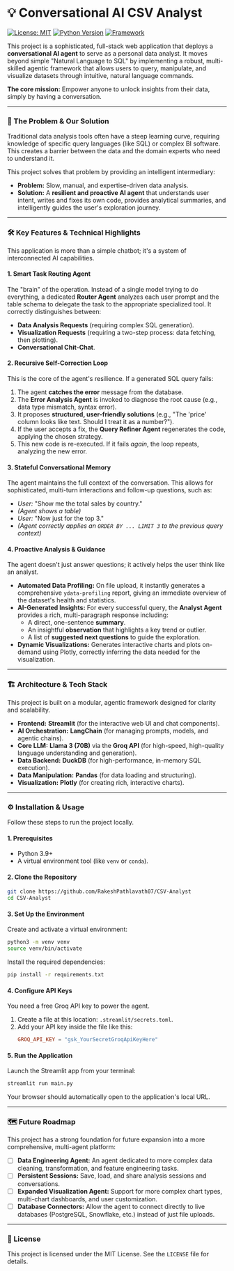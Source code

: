 
# 💡 Conversational AI CSV Analyst

[![License: MIT](https://img.shields.io/badge/License-MIT-yellow.svg)](https://opensource.org/licenses/MIT)
[![Python Version](https://img.shields.io/badge/Python-3.9+-blue.svg)](https://www.python.org/downloads/)
[![Framework](https://img.shields.io/badge/Framework-Streamlit-red.svg)](https://streamlit.io)

This project is a sophisticated, full-stack web application that deploys a **conversational AI agent** to serve as a personal data analyst. It moves beyond simple "Natural Language to SQL" by implementing a robust, multi-skilled agentic framework that allows users to query, manipulate, and visualize datasets through intuitive, natural language commands.

**The core mission:** Empower anyone to unlock insights from their data, simply by having a conversation.

---


### 🚀 The Problem & Our Solution

Traditional data analysis tools often have a steep learning curve, requiring knowledge of specific query languages (like SQL) or complex BI software. This creates a barrier between the data and the domain experts who need to understand it.

This project solves that problem by providing an intelligent intermediary:
*   **Problem:** Slow, manual, and expertise-driven data analysis.
*   **Solution:** A **resilient and proactive AI agent** that understands user intent, writes and fixes its own code, provides analytical summaries, and intelligently guides the user's exploration journey.

---

### 🛠️ Key Features & Technical Highlights

This application is more than a simple chatbot; it's a system of interconnected AI capabilities.

#### 1. **Smart Task Routing Agent**
The "brain" of the operation. Instead of a single model trying to do everything, a dedicated **Router Agent** analyzes each user prompt and the table schema to delegate the task to the appropriate specialized tool. It correctly distinguishes between:
*   **Data Analysis Requests** (requiring complex SQL generation).
*   **Visualization Requests** (requiring a two-step process: data fetching, then plotting).
*   **Conversational Chit-Chat**.

#### 2. **Recursive Self-Correction Loop**
This is the core of the agent's resilience. If a generated SQL query fails:
1.  The agent **catches the error** message from the database.
2.  The **Error Analysis Agent** is invoked to diagnose the root cause (e.g., data type mismatch, syntax error).
3.  It proposes **structured, user-friendly solutions** (e.g., "The 'price' column looks like text. Should I treat it as a number?").
4.  If the user accepts a fix, the **Query Refiner Agent** regenerates the code, applying the chosen strategy.
5.  This new code is re-executed. If it fails *again*, the loop repeats, analyzing the new error.

#### 3. **Stateful Conversational Memory**
The agent maintains the full context of the conversation. This allows for sophisticated, multi-turn interactions and follow-up questions, such as:
*   *User:* "Show me the total sales by country."
*   *(Agent shows a table)*
*   *User:* "Now just for the top 3."
*   *(Agent correctly applies an `ORDER BY ... LIMIT 3` to the previous query context)*

#### 4. **Proactive Analysis & Guidance**
The agent doesn't just answer questions; it actively helps the user think like an analyst.
*   **Automated Data Profiling:** On file upload, it instantly generates a comprehensive `ydata-profiling` report, giving an immediate overview of the dataset's health and statistics.
*   **AI-Generated Insights:** For every successful query, the **Analyst Agent** provides a rich, multi-paragraph response including:
    *   A direct, one-sentence **summary**.
    *   An insightful **observation** that highlights a key trend or outlier.
    *   A list of **suggested next questions** to guide the exploration.
*   **Dynamic Visualizations:** Generates interactive charts and plots on-demand using Plotly, correctly inferring the data needed for the visualization.

---

### 🏗️ Architecture & Tech Stack

This project is built on a modular, agentic framework designed for clarity and scalability.

*   **Frontend:** **Streamlit** (for the interactive web UI and chat components).
*   **AI Orchestration:** **LangChain** (for managing prompts, models, and agentic chains).
*   **Core LLM:** **Llama 3 (70B)** via the **Groq API** (for high-speed, high-quality language understanding and generation).
*   **Data Backend:** **DuckDB** (for high-performance, in-memory SQL execution).
*   **Data Manipulation:** **Pandas** (for data loading and structuring).
*   **Visualization:** **Plotly** (for creating rich, interactive charts).

---

### ⚙️ Installation & Usage

Follow these steps to run the project locally.

#### **1. Prerequisites**
*   Python 3.9+
*   A virtual environment tool (like `venv` or `conda`).

#### **2. Clone the Repository**
```bash
git clone https://github.com/RakeshPathlavath07/CSV-Analyst
cd CSV-Analyst
```

#### **3. Set Up the Environment**
Create and activate a virtual environment:
```bash
python3 -m venv venv
source venv/bin/activate
```
Install the required dependencies:
```bash
pip install -r requirements.txt
```

#### **4. Configure API Keys**
You need a free Groq API key to power the agent.
1.  Create a file at this location: `.streamlit/secrets.toml`.
2.  Add your API key inside the file like this:
    ```toml
    GROQ_API_KEY = "gsk_YourSecretGroqApiKeyHere"
    ```

#### **5. Run the Application**
Launch the Streamlit app from your terminal:
```bash
streamlit run main.py
```
Your browser should automatically open to the application's local URL.

---

### 🗺️ Future Roadmap

This project has a strong foundation for future expansion into a more comprehensive, multi-agent platform:
*   [ ] **Data Engineering Agent:** An agent dedicated to more complex data cleaning, transformation, and feature engineering tasks.
*   [ ] **Persistent Sessions:** Save, load, and share analysis sessions and conversations.
*   [ ] **Expanded Visualization Agent:** Support for more complex chart types, multi-chart dashboards, and user customization.
*   [ ] **Database Connectors:** Allow the agent to connect directly to live databases (PostgreSQL, Snowflake, etc.) instead of just file uploads.

---

### 📜 License
This project is licensed under the MIT License. See the `LICENSE` file for details.
